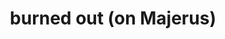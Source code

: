 ---
inv_num: 2022-055
add_credit:
url: 2022-055
title: burned out (on Majerus)
year: '2022'
display_year: '2022'
medium: Lecture w/ Are.na moodbard accompanient.
dims: Variable
pitch:
ps:
live_url: https://www.are.na/cory-arcangel/burned-out-on-majerus
youtube:
related_code:
subheading:
download:
commission:
layout: things-i-made
---